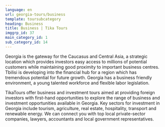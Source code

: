 ```yaml
---
language: en
url: georgia-tours/business
template: toursubcategory
heading: Business
title: Business | Tika Tours
imggrp_id: 37
main_category_id: 1
sub_category_id: 14
---
```

<div class="row content-row"><!-- 1479 (2)-->
<div class="col-xs-12 col-sm-6 col-md-6"><!-- 1972 -->

Georgia is the gateway for the Caucasus and Central Asia, a strategic location which
provides investors easy access to millions of potential customers while maintaining
good proximity to important business centres. Tbilisi is developing into the financial
hub for a region which has tremendous potential for future growth. Georgia has a
business friendly environment, a young talented workforce and flexible labor legislation.

</div>

<div class="col-xs-12 col-sm-6 col-md-6"><!-- 1973 -->

TikaTours offer business and investment tours aimed at providing foreign investors
with first\-hand opportunities to explore the range of business and investment opportunities
available in Georgia. Key sectors for investment in Georgia include tourism, agriculture,
real estate, hospitality, transport and renewable energy. We can connect you with
top local private\-sector companies, lawyers, accountants and local government representatives.

</div>

</div>
